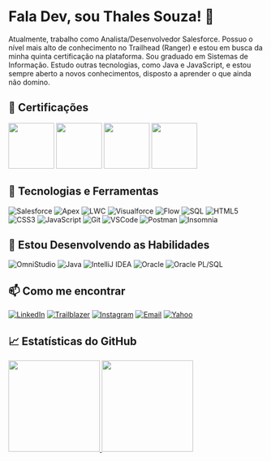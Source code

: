 # Fala Dev, sou Thales Souza! 👋

Atualmente, trabalho como Analista/Desenvolvedor Salesforce. Possuo o nível mais alto de conhecimento no Trailhead (Ranger) e estou em busca da minha quinta certificação na plataforma. Sou graduado em Sistemas de Informação. Estudo outras tecnologias, como Java e JavaScript, e estou sempre aberto a novos conhecimentos, disposto a aprender o que ainda não domino.


## 📜 Certificações 

<div>
  <img loading="lazy" height="90em" src="https://drm.file.force.com/servlet/servlet.ImageServer?id=0153k000008zZI2&oid=00DF0000000gZsu&lastMod=1662618561000"/>
  <img loading="lazy" height="90em" src="https://drm.file.force.com/servlet/servlet.ImageServer?id=0153k00000BEqgH&oid=00DF0000000gZsu&lastMod=1693557495000"/>
  <img loading="lazy" height="90em" src="https://drm.file.force.com/servlet/servlet.ImageServer?id=0153k00000A5Mu5&oid=00DF0000000gZsu&lastMod=1617267801000"/>
  <img loading="lazy" height="90em" src="https://drm.file.force.com/servlet/servlet.ImageServer?id=0153k00000A5MuC&oid=00DF0000000gZsu&lastMod=1617267543000"/>
</div>


## 🚀 Tecnologias e Ferramentas
![Salesforce](https://img.shields.io/badge/Salesforce-00A1E0?style=flat&logo=salesforce&logoColor=white)
![Apex](https://img.shields.io/badge/Apex-00A1E0?style=flat&logo=salesforce&logoColor=white)
![LWC](https://img.shields.io/badge/LWC-00A1E0?style=flat&logo=salesforce&logoColor=white)
![Visualforce](https://img.shields.io/badge/Visualforce-00A1E0?style=flat&logo=salesforce&logoColor=white)
![Flow](https://img.shields.io/badge/Flow-00A1E0?style=flat&logo=salesforce&logoColor=white)
![SQL](https://img.shields.io/badge/SQL-4479A1?style=flat&logo=amazon-dynamodb&logoColor=white)
![HTML5](https://img.shields.io/badge/HTML5-E34F26?style=flat&logo=html5&logoColor=white)
![CSS3](https://img.shields.io/badge/CSS3-1572B6?style=flat&logo=css3&logoColor=white)
![JavaScript](https://img.shields.io/badge/JavaScript-F7DF1E?style=flat&logo=javascript&logoColor=black)
![Git](https://img.shields.io/badge/Git-F05032?style=flat&logo=git&logoColor=white)
![VSCode](https://img.shields.io/badge/VSCode-007ACC?style=flat&logo=visual-studio-code&logoColor=white)
![Postman](https://img.shields.io/badge/Postman-FF6C37?style=flat&logo=postman&logoColor=white)
![Insomnia](https://img.shields.io/badge/Insomnia-5849BE?style=flat&logo=insomnia&logoColor=white)


## 📝 Estou Desenvolvendo as Habilidades
![OmniStudio](https://img.shields.io/badge/OmniStudio-00A1E0?style=flat&logo=salesforce&logoColor=white)
![Java](https://img.shields.io/badge/Java-007396?style=flat&logo=java&logoColor=white)
![IntelliJ IDEA](https://img.shields.io/badge/IntelliJ_IDEA-000000?style=flat&logo=intellij-idea&logoColor=white)
![Oracle](https://img.shields.io/badge/Oracle-F80000?style=flat&logo=oracle&logoColor=white)
![Oracle PL/SQL](https://img.shields.io/badge/Oracle_PL_SQL-F80000?style=flat&logo=oracle&logoColor=white)


## 📫 Como me encontrar
[![LinkedIn](https://img.shields.io/badge/LinkedIn-0077B5?style=flat&logo=linkedin&logoColor=white)](https://www.linkedin.com/in/thales-souza-370586164/)
[![Trailblazer](https://img.shields.io/badge/Trailblazer-00A1E0?style=flat&logo=salesforce&logoColor=white)](https://www.salesforce.com/trailblazer/tsouza1)
[![Instagram](https://img.shields.io/badge/Instagram-E4405F?style=flat&logo=instagram&logoColor=white)](https://instagram.com/thale.ss)
[![Email](https://img.shields.io/badge/Email-D14836?style=flat&logo=gmail&logoColor=white)](mailto:thalessouza1717@gmail.com)
[![Yahoo](https://img.shields.io/badge/Yahoo-6001D2?style=flat&logo=yahoo&logoColor=white)](mailto:thalessouza16@yahoo.com)


## 📈 Estatísticas do GitHub

<div>
  <a href="https://github.com/ThalesASouza">
  <img loading="lazy" height="180em" src="https://github-readme-stats.vercel.app/api/top-langs/?username=ThalesASouza&layout=compact&langs_count=7&theme=dracula"/>
  <img loading="lazy" height="180em" src="https://github-readme-stats.vercel.app/api?username=ThalesASouza&show_icons=true&theme=dracula&include_all_commits=true&count_private=true"/>
</div>
